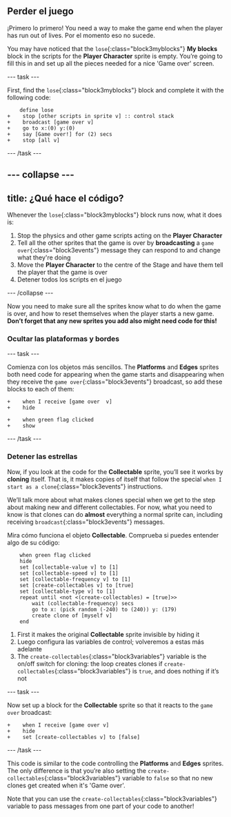 ## Perder el juego

¡Primero lo primero! You need a way to make the game end when the player has run out of lives. Por el momento eso no sucede.

You may have noticed that the `lose`{:class="block3myblocks"} **My blocks** block in the scripts for the **Player Character** sprite is empty. You’re going to fill this in and set up all the pieces needed for a nice 'Game over' screen.

\--- task \---

First, find the `lose`{:class="block3myblocks"} block and complete it with the following code:

```blocks3
    define lose
+    stop [other scripts in sprite v] :: control stack
+    broadcast [game over v]
+    go to x:(0) y:(0)
+    say [Game over!] for (2) secs
+    stop [all v]
```

\--- /task \---

## \--- collapse \---

## title: ¿Qué hace el código?

Whenever the `lose`{:class="block3myblocks"} block runs now, what it does is:

1. Stop the physics and other game scripts acting on the **Player Character**
2. Tell all the other sprites that the game is over by **broadcasting** a `game over`{:class="block3events"} message they can respond to and change what they're doing
3. Move the **Player Character** to the centre of the Stage and have them tell the player that the game is over
4. Detener todos los scripts en el juego

\--- /collapse \---

Now you need to make sure all the sprites know what to do when the game is over, and how to reset themselves when the player starts a new game. **Don’t forget that any new sprites you add also might need code for this!**

### Ocultar las plataformas y bordes

\--- task \---

Comienza con los objetos más sencillos. The **Platforms** and **Edges** sprites both need code for appearing when the game starts and disappearing when they receive the `game over`{:class="block3events"} broadcast, so add these blocks to each of them:

```blocks3
+    when I receive [game over  v]
+    hide
```

```blocks3
+    when green flag clicked
+    show
```

\--- /task \---

### Detener las estrellas

Now, if you look at the code for the **Collectable** sprite, you’ll see it works by **cloning** itself. That is, it makes copies of itself that follow the special `when I start as a clone`{:class="block3events"} instructions.

We’ll talk more about what makes clones special when we get to the step about making new and different collectables. For now, what you need to know is that clones can do **almost** everything a normal sprite can, including receiving `broadcast`{:class="block3events"} messages.

Mira cómo funciona el objeto **Collectable**. Comprueba si puedes entender algo de su código:

```blocks3
    when green flag clicked
    hide
    set [collectable-value v] to [1]
    set [collectable-speed v] to [1]
    set [collectable-frequency v] to [1]
    set [create-collectables v] to [true]
    set [collectable-type v] to [1]
    repeat until <not <(create-collectables) = [true]>>
        wait (collectable-frequency) secs
        go to x: (pick random (-240) to (240)) y: (179)
        create clone of [myself v]
    end
```

1. First it makes the original **Collectable** sprite invisible by hiding it
2. Luego configura las variables de control; volveremos a estas más adelante
3. The `create-collectables`{:class="block3variables"} variable is the on/off switch for cloning: the loop creates clones if `create-collectables`{:class="block3variables"} is `true`, and does nothing if it’s not

\--- task \---

Now set up a block for the **Collectable** sprite so that it reacts to the `game over` broadcast:

```blocks3
+    when I receive [game over v]
+    hide
+    set [create-collectables v] to [false]
```

\--- /task \---

This code is similar to the code controlling the **Platforms** and **Edges** sprites. The only difference is that you’re also setting the `create-collectables`{:class="block3variables"} variable to `false` so that no new clones get created when it's 'Game over'.

Note that you can use the `create-collectables`{:class="block3variables"} variable to pass messages from one part of your code to another!